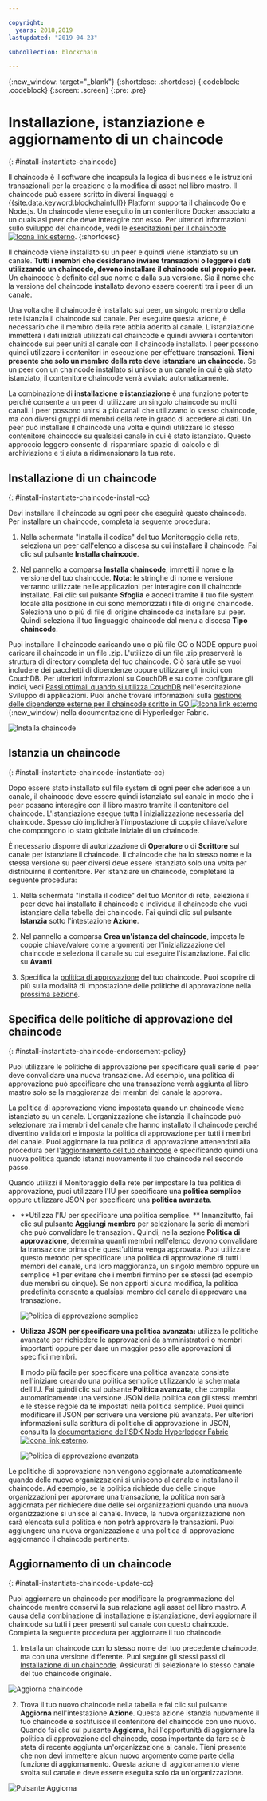 ```yaml
---

copyright:
  years: 2018,2019
lastupdated: "2019-04-23"

subcollection: blockchain

---
```


{:new_window: target="_blank"}
{:shortdesc: .shortdesc}
{:codeblock: .codeblock}
{:screen: .screen}
{:pre: .pre}

# Installazione, istanziazione e aggiornamento di un chaincode
{: #install-instantiate-chaincode}


Il chaincode è il software che incapsula la logica di business e le istruzioni transazionali per la creazione e la modifica di asset nel libro mastro. Il chaincode può essere scritto in diversi linguaggi e {{site.data.keyword.blockchainfull}} Platform supporta il chaincode Go e Node.js. Un chaincode viene eseguito in un contenitore Docker associato a un qualsiasi peer che deve interagire con esso. Per ulteriori informazioni sullo sviluppo del chaincode, vedi le [esercitazioni per il chaincode ![Icona link esterno](../images/external_link.svg "Icona link esterno")](http://hyperledger-fabric.readthedocs.io/en/release-1.2/chaincode.html).
{:shortdesc}

Il chaincode viene installato su un peer e quindi viene istanziato su un canale. **Tutti i membri che desiderano inviare transazioni o leggere i dati utilizzando un chaincode, devono installare il chaincode sul proprio peer.** Un chaincode è definito dal suo nome e dalla sua versione. Sia il nome che la versione del chaincode installato devono essere coerenti tra i peer di un canale.

Una volta che il chaincode è installato sui peer, un singolo membro della rete istanzia il chaincode sul canale. Per eseguire questa azione, è necessario che il membro della rete abbia aderito al canale. L'istanziazione immetterà i dati iniziali utilizzati dal chaincode e quindi avvierà i contenitori chaincode sui peer uniti al canale con il chaincode installato. I peer possono quindi utilizzare i contenitori in esecuzione per effettuare transazioni. **Tieni presente che solo un membro della rete deve istanziare un chaincode.** Se un peer con un chaincode installato si unisce a un canale in cui è già stato istanziato, il contenitore chaincode verrà avviato automaticamente.

La combinazione di **installazione e istanziazione** è una funzione potente perché consente a un peer di utilizzare un singolo chaincode su molti canali. I peer possono unirsi a più canali che utilizzano lo stesso chaincode, ma con diversi gruppi di membri della rete in grado di accedere ai dati. Un peer può installare il chaincode una volta e quindi utilizzare lo stesso contenitore chaincode su qualsiasi canale in cui è stato istanziato. Questo approccio leggero consente di risparmiare spazio di calcolo e di archiviazione e ti aiuta a ridimensionare la tua rete.

## Installazione di un chaincode
{: #install-instantiate-chaincode-install-cc}

Devi installare il chaincode su ogni peer che eseguirà questo chaincode. Per installare un chaincode, completa la seguente procedura:
1. Nella schermata "Installa il codice" del tuo Monitoraggio della rete, seleziona un peer dall'elenco a discesa su cui installare il chaincode. Fai clic sul pulsante **Installa chaincode**.
<!--
  ![Chaincode screen](../images/chaincode_install_overview.png "Chaincode screen")
-->

2. Nel pannello a comparsa **Installa chaincode**, immetti il nome e la versione del tuo chaincode. **Nota**: le stringhe di nome e versione verranno utilizzate nelle applicazioni per interagire con il chaincode installato. Fai clic sul pulsante **Sfoglia** e accedi tramite il tuo file system locale alla posizione in cui sono memorizzati i file di origine chaincode. Seleziona uno o più di file di origine chaincode da installare sul peer. Quindi seleziona il tuo linguaggio chaincode dal menu a discesa **Tipo chaincode**.

Puoi installare il chaincode caricando uno o più file GO o NODE oppure puoi caricare il chaincode in un file .zip. L'utilizzo di un file .zip preserverà la struttura di directory completa del tuo chaincode. Ciò sarà utile se vuoi includere dei pacchetti di dipendenze oppure utilizzare gli indici con CouchDB. Per ulteriori informazioni su CouchDB e su come configurare gli indici, vedi [Passi ottimali quando si utilizza CouchDB](/docs/services/blockchain/best_practices.html#best-practices-app-couchdb-indices) nell'esercitazione Sviluppo di applicazioni. Puoi anche trovare informazioni sulla [gestione delle dipendenze esterne per il chaincode scritto in GO ![Icona link esterno](../images/external_link.svg "Icona link esterno")](https://hyperledger-fabric.readthedocs.io/en/release-1.2/chaincode4ade.html#managing-external-dependencies-for-chaincode-written-in-go){:new_window} nella documentazione di Hyperledger Fabric.

  ![Installa chaincode](../images/chaincode_install.png "Installa chaincode")

## Istanzia un chaincode
{: #install-instantiate-chaincode-instantiate-cc}


Dopo essere stato installato sul file system di ogni peer che aderisce a un canale, il chaincode deve essere quindi istanziato sul canale in modo che i peer possano interagire con il libro mastro tramite il contenitore del chaincode. L'istanziazione esegue tutta l'inizializzazione necessaria del chaincode. Spesso ciò implicherà l'impostazione di coppie chiave/valore che compongono lo stato globale iniziale di un chaincode.

È necessario disporre di autorizzazione di **Operatore** o di **Scrittore** sul canale per istanziare il chaincode. Il chaincode che ha lo stesso nome e la stessa versione su peer diversi deve essere istanziato solo una volta per distribuirne il contenitore. Per istanziare un chaincode, completare la seguente procedura:
1. Nella schermata "Installa il codice" del tuo Monitor di rete, seleziona il peer dove hai installato il chaincode e individua il chaincode che vuoi istanziare dalla tabella dei chaincode. Fai quindi clic sul pulsante **Istanzia** sotto l'intestazione **Azione**.
<!--
  ![Instantiate Chaincode](../images/chaincode_instantiate.png "Instantiate Chaincode")
-->

2. Nel pannello a comparsa **Crea un'istanza del chaincode**, imposta le coppie chiave/valore come argomenti per l'inizializzazione del chaincode e seleziona il canale su cui eseguire l'istanziazione.  Fai clic su **Avanti**.
<!--
  ![Instantiate Chaincode panel](../images/chaincode_instantiate_panel.png "Instantiate Chaincode panel")
-->

3. Specifica la [politica di approvazione](/docs/services/blockchain/glossary.html#glossary-endorsement-policy) del tuo chaincode. Puoi scoprire di più sulla modalità di impostazione delle politiche di approvazione nella [prossima sezione](#install-instantiate-chaincode-endorsement-policy).


## Specifica delle politiche di approvazione del chaincode
{: #install-instantiate-chaincode-endorsement-policy}

Puoi utilizzare le politiche di approvazione per specificare quali serie di peer deve convalidare una nuova transazione. Ad esempio, una politica di approvazione può specificare che una transazione verrà aggiunta al libro mastro solo se la maggioranza dei membri del canale la approva.

La politica di approvazione viene impostata quando un chaincode viene istanziato su un canale. L'organizzazione che istanzia il chaincode può selezionare tra i membri del canale che hanno installato il chaincode perché diventino validatori e imposta la politica di approvazione per tutti i membri del canale. Puoi aggiornare la tua politica di approvazione attenendoti alla procedura per l'[aggiornamento del tuo chaincode](/docs/services/blockchain/howto/install_instantiate_chaincode.html#install-instantiate-chaincode-update-cc) e specificando quindi una nuova politica quando istanzi nuovamente il tuo chaincode nel secondo passo.

Quando utilizzi il Monitoraggio della rete per impostare la tua politica di approvazione, puoi utilizzare l'IU per specificare una **politica semplice** oppure utilizzare JSON per specificare una **politica avanzata**.

* **Utilizza l'IU per specificare una politica semplice. ** Innanzitutto, fai clic sul pulsante **Aggiungi membro** per selezionare la serie di membri che può convalidare le transazioni. Quindi, nella sezione **Politica di approvazione**, determina quanti membri nell'elenco devono convalidare la transazione prima che quest'ultima venga approvata. Puoi utilizzare questo metodo per specificare una politica di approvazione di tutti i membri del canale, una loro maggioranza, un singolo membro oppure un semplice +1 per evitare che i membri firmino per se stessi (ad esempio due membri su cinque). Se non apporti alcuna modifica, la politica predefinita consente a qualsiasi membro del canale di approvare una transazione.

  ![Politica di approvazione semplice](../images/simple_endorsement.png "Politica di approvazione semplice")

* **Utilizza JSON per specificare una politica avanzata:** utilizza le politiche avanzate per richiedere le approvazioni da amministratori o membri importanti oppure per dare un maggior peso alle approvazioni di specifici membri.

  Il modo più facile per specificare una politica avanzata consiste nell'iniziare creando una politica semplice utilizzando la schermata dell'IU. Fai quindi clic sul pulsante **Politica avanzata**, che compila automaticamente una versione JSON della politica con gli stessi membri e le stesse regole da te impostati nella politica semplice. Puoi quindi modificare il JSON per scrivere una versione più avanzata. Per ulteriori informazioni sulla scrittura di politiche di approvazione in JSON, consulta la [documentazione dell'SDK Node Hyperledger Fabric![Icona link esterno](../images/external_link.svg "Icona link esterno")](https://fabric-sdk-node.github.io/global.html#ChaincodeInstantiateUpgradeRequest). <!--You can also find examples of advanced endorsement policies in the main [Hyperledger Fabric documentation![External link icon](../images/external_link.svg "External link icon")](https://hyperledger-fabric.readthedocs.io/en/release-1.2/arch-deep-dive.html#example-endorsement-policies)-->

  ![Politica di approvazione avanzata](../images/advanced_endorsement.png "Politica di approvazione avanzata")

Le politiche di approvazione non vengono aggiornate automaticamente quando delle nuove organizzazioni si uniscono al canale e installano il chaincode. Ad esempio, se la politica richiede due delle cinque organizzazioni per approvare una transazione, la politica non sarà aggiornata per richiedere due delle sei organizzazioni quando una nuova organizzazione si unisce al canale. Invece, la nuova organizzazione non sarà elencata sulla politica e non potrà approvare le transazioni. Puoi aggiungere una nuova organizzazione a una politica di approvazione aggiornando il chaincode pertinente.

## Aggiornamento di un chaincode
{: #install-instantiate-chaincode-update-cc}

Puoi aggiornare un chaincode per modificare la programmazione del chaincode mentre conservi la sua relazione agli asset del libro mastro. A causa della combinazione di installazione e istanziazione, devi aggiornare il chaincode su tutti i peer presenti sul canale con questo chaincode. Completa la seguente procedura per aggiornare il tuo chaincode.

1. Installa un chaincode con lo stesso nome del tuo precedente chaincode, ma con una versione differente. Puoi seguire gli stessi passi di [Installazione di un chaincode](/docs/services/blockchain/howto/install_instantiate_chaincode.html#install-instantiate-chaincode-install-cc). Assicurati di selezionare lo stesso canale del tuo chaincode originale.

  ![Aggiorna chaincode](../images/upgrade_chaincode.png "Aggiorna chaincode")

2. Trova il tuo nuovo chaincode nella tabella e fai clic sul pulsante **Aggiorna** nell'intestazione **Azione**. Questa azione istanzia nuovamente il tuo chaincode e sostituisce il contenitore del chaincode con uno nuovo. Quando fai clic sul pulsante **Aggiorna**, hai l'opportunità di aggiornare la politica di approvazione del chaincode,
cosa importante da fare se è stata di recente aggiunta un'organizzazione al canale. Tieni presente che non devi immettere alcun nuovo argomento come parte della funzione di aggiornamento. Questa azione di aggiornamento viene svolta sul canale e deve essere eseguita solo da un'organizzazione.

  ![Pulsante Aggiorna](../images/upgrade_button.png "Pulsante Aggiorna")
